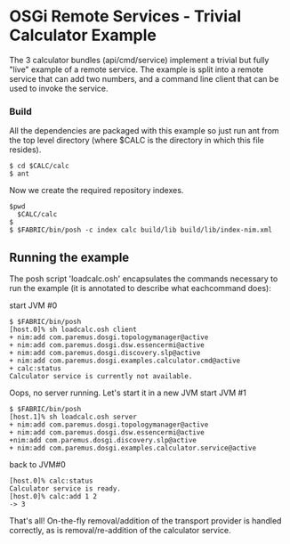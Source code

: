 # OSGi Remote Services - Trivial Calculator Example

The 3 calculator bundles (api/cmd/service) implement a trivial but fully "live"
example of a remote service. The example is split into a remote service that
can add two numbers, and a command line client that can be used to invoke the
service.

### Build ###

All the dependencies are packaged with this example so just run ant from the top level directory
(where $CALC is the directory in which this file resides).

    $ cd $CALC/calc
    $ ant 

Now we create the required repository indexes. 

    $pwd 
      $CALC/calc
    $
    $ $FABRIC/bin/posh -c index calc build/lib build/lib/index-nim.xml

## Running the example

The posh script 'loadcalc.osh' encapsulates the commands necessary to run the
example (it is annotated to describe what eachcommand does):

start JVM #0

	$ $FABRIC/bin/posh
	[host.0]% sh loadcalc.osh client
	+ nim:add com.paremus.dosgi.topologymanager@active
	+ nim:add com.paremus.dosgi.dsw.essencermi@active
	+ nim:add com.paremus.dosgi.discovery.slp@active
	+ nim:add com.paremus.dosgi.examples.calculator.cmd@active
	+ calc:status
	Calculator service is currently not available.

Oops, no server running. Let's start it in a new JVM
start JVM #1

	$ $FABRIC/bin/posh
	[host.1]% sh loadcalc.osh server
	+ nim:add com.paremus.dosgi.topologymanager@active
	+ nim:add com.paremus.dosgi.dsw.essencermi@active
	+nim:add com.paremus.dosgi.discovery.slp@active
	+ nim:add com.paremus.dosgi.examples.calculator.service@active

back to JVM#0

	[host.0]% calc:status
	Calculator service is ready.
	[host.0]% calc:add 1 2
	-> 3

That's all! On-the-fly removal/addition of the transport provider is handled
correctly, as is removal/re-addition of the calculator service.
